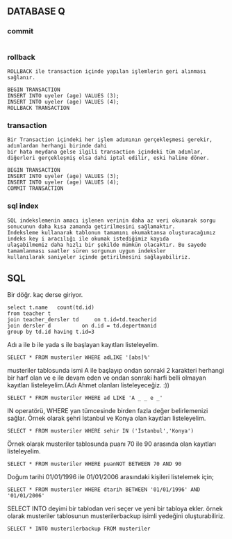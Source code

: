 ## DATABASE Q

### commit
```
```
### rollback
```
ROLLBACK ile transaction içinde yapılan işlemlerin geri alınması sağlanır.

BEGIN TRANSACTION
INSERT INTO uyeler (age) VALUES (3);
INSERT INTO uyeler (age) VALUES (4);
ROLLBACK TRANSACTION
```
### transaction
```
Bir Transaction içindeki her işlem adımının gerçekleşmesi gerekir, adımlardan herhangi birinde dahi 
bir hata meydana gelse ilgili transaction içindeki tüm adımlar, 
diğerleri gerçekleşmiş olsa dahi iptal edilir, eski haline döner.

BEGIN TRANSACTION
INSERT INTO uyeler (age) VALUES (3);
INSERT INTO uyeler (age) VALUES (4);
COMMIT TRANSACTION
```
### sql index
```
SQL indekslemenin amacı işlenen verinin daha az veri okunarak sorgu sonucunun daha kısa zamanda getirilmesini sağlamaktır. 
Indeksleme kullanarak tablonun tamamını okumaktansa oluşturacağımız indeks key i aracılığı ile okumak istediğimiz kayıda 
ulaşabilmemiz daha hızlı bir şekilde mümkün olacaktır. Bu sayede tamamlanması saatler süren sorgunun uygun indeksler 
kullanılarak saniyeler içinde getirilmesini sağlayabiliriz.

```
## SQL
Bir döğr. kaç derse giriyor.
```
select t.name	count(td.id) 
from teacher t
join teacher_dersler td 	on t.id=td.teacherid
join dersler d 			on d.id = td.depertmanid
group by td.id having t.id=3
```
Adı a ile b ile yada s ile başlayan kayıtları listeleyelim.
```
SELECT * FROM musteriler WHERE adLIKE '[abs]%'
```
musteriler tablosunda ismi A ile başlayıp ondan sonraki 2 karakteri herhangi bir harf olan ve e ile devam eden ve ondan sonraki harfi belli olmayan kayıtları listeleyelim.(Adı Ahmet olanları listeleyeceğiz. :))
```
SELECT * FROM musteriler WHERE ad LIKE 'A _ _ e _'
```
IN operatörü, WHERE yan tümcesinde birden fazla değer belirlemenizi sağlar.
Örnek olarak şehri İstanbul ve Konya olan kayıtları listeleyelim.
```
SELECT * FROM musteriler WHERE sehir IN ('İstanbul','Konya')
```
Örnek olarak musteriler tablosunda puanı 70 ile 90 arasında olan kayıtları listeleyelim.
```
SELECT * FROM musteriler WHERE puanNOT BETWEEN 70 AND 90
```
Doğum tarihi 01/01/1996 ile 01/01/2006 arasındaki kişileri listelemek için;
```
SELECT * FROM musteriler WHERE dtarih BETWEEN '01/01/1996' AND '01/01/2006'
```
SELECT INTO deyimi bir tablodan veri seçer ve yeni bir tabloya ekler. örnek olarak musteriler tablosunun musterilerbackup isimli yedeğini oluşturabiliriz.
```
SELECT * INTO musterilerbackup FROM musteriler
```
